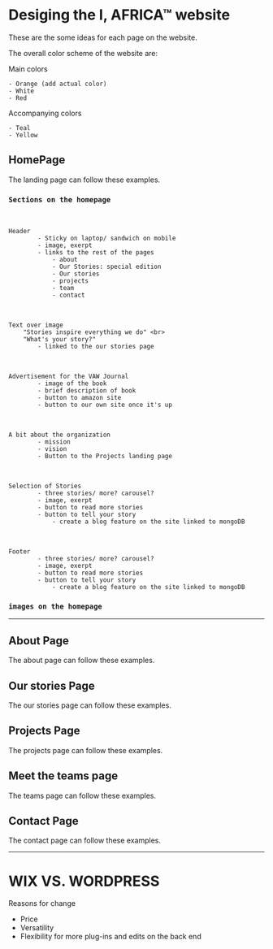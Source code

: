 # Desiging the I, AFRICA™ website 
These are the some ideas for each page on the website. 

The overall color scheme of the website are: 

Main colors

    - Orange (add actual color)
    - White 
    - Red 

Accompanying colors
    
    - Teal 
    - Yellow 


## HomePage 
The landing page can follow these examples.

### `Sections on the homepage`

<br>

    Header 
            - Sticky on laptop/ sandwich on mobile  
            - image, exerpt
            - links to the rest of the pages 
                - about 
                - Our Stories: special edition
                - Our stories
                - projects 
                - team
                - contact
 <br>

    Text over image 
        "Stories inspire everything we do" <br>
        "What's your story?" 
            - linked to the our stories page 

<br>

    Advertisement for the VAW Journal 
            - image of the book 
            - brief description of book 
            - button to amazon site 
            - button to our own site once it's up 


<br>

    A bit about the organization 
            - mission 
            - vision
            - Button to the Projects landing page  
     

<br>

    Selection of Stories  
            - three stories/ more? carousel? 
            - image, exerpt
            - button to read more stories 
            - button to tell your story 
                - create a blog feature on the site linked to mongoDB 

 <br>

    Footer 
            - three stories/ more? carousel? 
            - image, exerpt
            - button to read more stories 
            - button to tell your story 
                - create a blog feature on the site linked to mongoDB            

### `images on the homepage`

<hr>

## About Page 
The about page can follow these examples. 


## Our stories Page 
The our stories page can follow these examples. 


## Projects Page 
The projects page can follow these examples. 

## Meet the teams page 
The teams page can follow these examples. 

## Contact Page
The contact page can follow these examples.  

<hr>

# WIX VS. WORDPRESS 
Reasons for change
- Price 
- Versatility 
- Flexibility for more plug-ins and edits on the back end 
